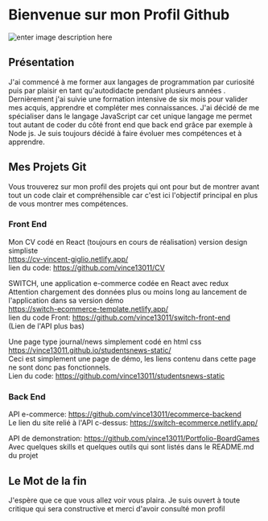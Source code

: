 # Bienvenue sur mon Profil Github


![enter image description here](https://i.pinimg.com/originals/c4/01/23/c40123ced12dfc19cf94108d0e5008a2.gif)
## Présentation
 J'ai commencé à me former aux langages de programmation  par curiosité puis par plaisir en tant qu'autodidacte pendant plusieurs  années .  Dernièrement j'ai suivie une formation intensive de six mois pour valider mes acquis, apprendre et compléter mes connaissances.  J'ai décidé de me spécialiser dans le langage JavaScript car cet unique langage me permet tout autant de coder du côté front end que back end grâce par exemple à Node js. Je suis toujours décidé à faire évoluer mes compétences et à apprendre.

## Mes Projets Git

Vous trouverez sur mon profil des projets qui ont pour but de montrer avant tout un code clair et compréhensible car c'est ici l'objectif principal en plus de vous montrer mes compétences.

### Front End  

Mon CV codé en React (toujours en cours de réalisation)
version design simpliste  
https://cv-vincent-giglio.netlify.app/  
lien du code: https://github.com/vince13011/CV

SWITCH, une application  e-commerce codée en React avec redux  
Attention chargement des données plus ou moins long au lancement de l'application dans sa version démo   
https://switch-ecommerce-template.netlify.app/   
lien du code Front: https://github.com/vince13011/switch-front-end  
(Lien de l'API plus bas)


Une page type journal/news simplement codé en html css  
https://vince13011.github.io/studentsnews-static/  
Ceci est simplement une page de démo, les liens contenu dans cette page ne sont donc pas fonctionnels.  
Lien du code: https://github.com/vince13011/studentsnews-static
  
 ### Back End  
 
API e-commerce: https://github.com/vince13011/ecommerce-backend  
Le lien du site relié à l'API c-dessus:
https://switch-ecommerce.netlify.app/

API de demonstration: https://github.com/vince13011/Portfolio-BoardGames  
Avec quelques skills et quelques outils qui sont listés dans le README.md du projet



## Le Mot de la fin

J'espère que ce que vous allez voir vous plaira. Je suis ouvert à toute critique qui sera constructive et merci d'avoir consulté mon profil
